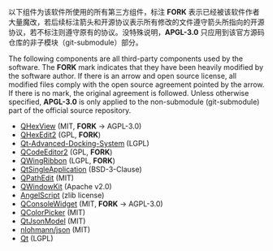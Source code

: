以下组件为该软件所使用的所有第三方组件，标注 **FORK** 表示已经被该软件作者大量魔改，若后续标注箭头和开源协议表示所有修改的文件遵守箭头所指向的开源协议，若不标注则遵守原有的协议。没特殊说明，**APGL-3.0** 只应用到该官方源码仓库的非子模块（git-submodule）部分。

The following components are all third-party components used by the software. The **FORK** mark indicates that they have been heavily modified by the software author. If there is an arrow and open source license, all modified files comply with the open source agreement pointed by the arrow. If there is no mark, the original agreement is followed. Unless otherwise specified, **APGL-3.0** is only applied to the non-submodule (git-submodule) part of the official source repository.

* [QHexView](https://github.com/Dax89/QHexView/tree/master) (MIT, **FORK** -> AGPL-3.0)
* [QHexEdit2](https://github.com/Simsys/qhexedit2) (GPL, **FORK**)
* [Qt-Advanced-Docking-System](https://github.com/githubuser0xFFFF/Qt-Advanced-Docking-System) (LGPL)
* [QCodeEditor2](https://sourceforge.net/projects/edyuk) (GPL, **FORK**)
* [QWingRibbon](https://github.com/martijnkoopman/Qt-Ribbon-Widget) (LGPL, **FORK**)
* [QtSingleApplication](https://github.com/qtproject/qt-solutions/tree/master/qtsingleapplication) (BSD-3-Clause)
* [QPathEdit](https://github.com/Skycoder42/QPathEdit) (MIT)
* [QWindowKit](https://github.com/stdware/qwindowkit) (Apache v2.0)
* [AngelScript](https://github.com/codecat/angelscript-mirror) (zlib license)
* [QConsoleWidget](https://github.com/gapost/qconsolewidget) (MIT, **FORK** -> AGPL-3.0)
* [QColorPicker](https://github.com/arsdever/qcolorpicker) (MIT)
* [QtJsonModel](https://github.com/dridk/QJsonmodel) (MIT)
* [nlohmann/json](https://github.com/nlohmann/json) (MIT)
* [Qt](https://www.qt.io/) (LGPL)
